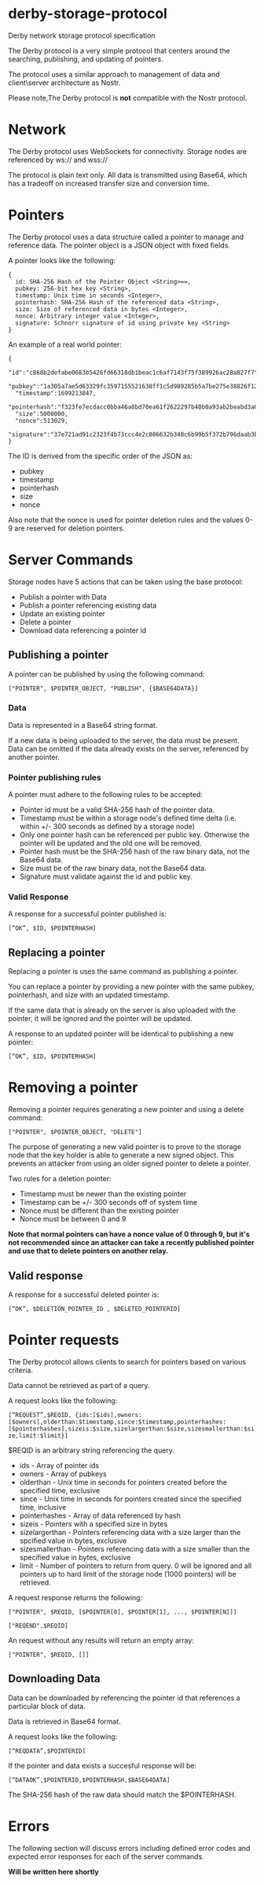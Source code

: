 # derby-storage-protocol
Derby network storage protocol specification

The Derby protocol is a very simple protocol that centers around the searching, publishing, and updating of pointers.

The protocol uses a similar approach to management of data and client\server architecture as Nostr.

Please note,The Derby protocol is **not** compatible with the Nostr protocol.

# Network

The Derby protocol uses WebSockets for connectivity. Storage nodes are referenced by ws:// and wss://

The protocol is plain text only. All data is transmitted using Base64, which has a tradeoff on increased transfer size and conversion time.

# Pointers

The Derby protocol uses a data structure called a pointer to manage and reference data. The pointer object is a JSON object with fixed fields.

A pointer looks like the following:

```
{
  id: SHA-256 Hash of the Pointer Object <String>==,
  pubkey: 256-bit hex key <String>,
  timestamp: Unix time in seconds <Integer>,
  pointerhash: SHA-256 Hash of the referenced data <String>,
  size: Size of referenced data in bytes <Integer>,
  nonce: Arbitrary integer value <Integer>,
  signature: Schnorr signature of id using private key <String>
}
```

An example of a real world pointer:
```
{
  "id":"c868b2defabe0683b5426fd66318db1beac1c6af7143f75f389926ac28a827f7",
  "pubkey":"1a305a7ae5d63329fc3597155521638ff1c5d989285b5a7be275e38826f12885",
  "timestamp":1699213847,
  "pointerhash":"f323fe7ecdacc0bba46a8bd70ea61f2622297b40b0a93ab2beabd3a03a2a7bbd",
  "size":5000000,
  "nonce":513029,
  "signature":"37e721ad91c2323f4b73ccc4e2c006632b348c6b99b5f372b796daab3b75d1062e727687a41ac579d088d1db2121015a7df6cf2e049024d199de880d894e81ac"
}
```

The ID is derived from the specific order of the JSON as:
* pubkey
* timestamp
* pointerhash
* size
* nonce

Also note that the nonce is used for pointer deletion rules and the values 0-9 are reserved for deletion pointers.

# Server Commands

Storage nodes have 5 actions that can be taken using the base protocol:
* Publish a pointer with Data
* Publish a pointer referencing existing data
* Update an existing pointer
* Delete a pointer
* Download data referencing a pointer id

## Publishing a pointer

A pointer can be published by using the following command:

`["POINTER", $POINTER_OBJECT, "PUBLISH", {$BASE64DATA}]`

### Data

Data is represented in a Base64 string format. 

If a new data is being uploaded to the server, the data must be present. Data can be omitted if the data already exists on the server, referenced by another pointer.

### Pointer publishing rules

A pointer must adhere to the following rules to be accepted:
* Pointer id must be a valid SHA-256 hash of the pointer data.
* Timestamp must be within a storage node's defined time delta (i.e. within +/- 300 seconds as defined by a storage node)
* Only one pointer hash can be referenced per public key. Otherwise the pointer will be updated and the old one will be removed.
* Pointer hash must be the SHA-256 hash of the raw binary data, not the Base64 data.
* Size must be of the raw binary data, not the Base64 data.
* Signature must validate against the id and public key.

### Valid Response

A response for a successful pointer published is:

`[“OK”, $ID, $POINTERHASH]`

## Replacing a pointer

Replacing a pointer is uses the same command as publishing a pointer.

You can replace a pointer by providing a new pointer with the same pubkey, pointerhash, and size with an updated timestamp.

If the same data that is already on the server is also uploaded with the pointer, it will be ignored and the pointer will be updated.

A response to an updated pointer will be identical to publishing a new pointer:

`[“OK”, $ID, $POINTERHASH]`

# Removing a pointer

Removing a pointer requires generating a new pointer and using a delete command:

`["POINTER", $POINTER_OBJECT, "DELETE"]`

The purpose of generating a new valid pointer is to prove to the storage node that the key holder is able to generate a new signed object. This prevents an attacker from using an older signed pointer to delete a pointer.

Two rules for a deletion pointer:
* Timestamp must be newer than the existing pointer
* Timestamp can be +/- 300 seconds off of system time
* Nonce must be different than the existing pointer
* Nonce must be between 0 and 9

**Note that normal pointers can have a nonce value of 0 through 9, but it's not recommended since an attacker can take a recently published pointer and use that to delete pointers on another relay.**

## Valid response

A response for a successful deleted pointer is:

`[“OK”, $DELETION_POINTER_ID , $DELETED_POINTERID]`

# Pointer requests

The Derby protocol allows clients to search for pointers based on various criteria.

Data cannot be retrieved as part of a query.

A request looks like the following:

`[“REQUEST”,$REQID, {ids:[$ids],owners:[$owners],olderthan:$timestamp,since:$timestamp,pointerhashes:[$pointerhashes],sizeis:$size,sizelargerthan:$size,sizesmallerthan:$size,limit:$limit}]`

$REQID is an arbitrary string referencing the query.

* ids - Array of pointer ids
* owners - Array of pubkeys
* olderthan - Unix time in seconds for pointers created before the specified time, exclusive
* since - Unix time in seconds for pointers created since the specified time, inclusive
* pointerhashes - Array of data referenced by hash
* sizeis - Pointers with a specified size in bytes
* sizelargerthan - Pointers referencing data with a size larger than the spcified value in bytes, exclusive
* sizesmallerthan - Pointers referencing data with a size smaller than the specified value in bytes, exclusive
* limit - Number of pointers to return from query. 0 will be ignored and all pointers up to hard limit of the storage node (1000 pointers) will be retrieved.

A request response returns the following:

`["POINTER", $REQID, [$POINTER[0], $POINTER[1], ..., $POINTER[N]]]`


`["REQEND",$REQID]`

An request without any results will return an empty array:

`["POINTER", $REQID, []]`

## Downloading Data

Data can be downloaded by referencing the pointer id that references a particular block of data.

Data is retrieved in Base64 format.

A request looks like the following:

`[“REQDATA”,$POINTERID]`

If the pointer and data exists a succesful response will be:

`[“DATAOK”,$POINTERID,$POINTERHASH,$BASE64DATA]`

The SHA-256 hash of the raw data should match the $POINTERHASH.

# Errors

The following section will discuss errors including defined error codes and expected error responses for each of the server commands.

**Will be written here shortly**
